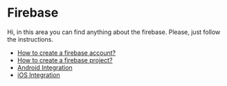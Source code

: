 # Firebase

Hi, in this area you can find anything about the firebase. Please, just follow the instructions.

- [How to create a firebase account?](CreateAccount/Readme.md)
- [How to create a firebase project?](CreateProject/Readme.md)
- [Android Integration](AndroidIntegration/Readme.md)
- [iOS Integration](iOSIntegration/Readme.md)